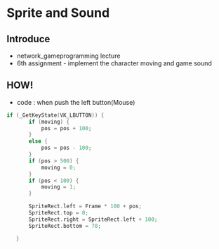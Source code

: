 # Sprite and Sound

## Introduce
 - network_gameprogramming lecture
 - 6th assignment - implement the character moving and game sound

## HOW!
 - code : when push the left button(Mouse)

 ```c++
 if (_GetKeyState(VK_LBUTTON)) {
		if (moving) {
			pos = pos + 100;
		}
		else {
			pos = pos - 100;
		}
		if (pos > 500) {
			moving = 0;
		}
		if (pos < 100) {
			moving = 1;
		}

		SpriteRect.left = Frame * 100 + pos;
		SpriteRect.top = 0;
		SpriteRect.right = SpriteRect.left + 100;
		SpriteRect.bottom = 70;

	}
```